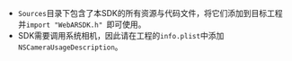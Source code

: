 - `Sources`目录下包含了本SDK的所有资源与代码文件，将它们添加到目标工程并`import "WebARSDK.h" `即可使用。
- SDK需要调用系统相机，因此请在工程的`info.plist`中添加`NSCameraUsageDescription`。